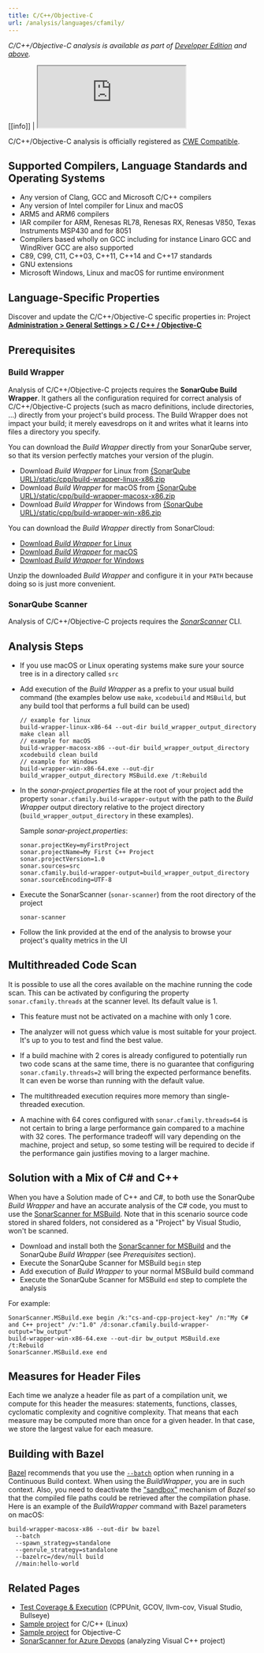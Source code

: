 ```yaml
---
title: C/C++/Objective-C
url: /analysis/languages/cfamily/
---
```


<!-- sonarqube -->
_C/C++/Objective-C analysis is available as part of [Developer Edition](https://redirect.sonarsource.com/editions/developer.html) and [above](https://redirect.sonarsource.com/editions/editions.html)._
<!-- /sonarqube -->

<!-- static -->
[[info]]
| <iframe src="http://update.sonarsource.org/plugins/cpp-confluence-include.html" height="125px">Your browser does not support iframes.</iframe>
<!-- /static -->


C/C++/Objective-C analysis is officially registered as [CWE Compatible](https://cwe.mitre.org/compatible/).

## Supported Compilers, Language Standards and Operating Systems
* Any version of Clang, GCC and Microsoft C/C++ compilers
* Any version of Intel compiler for Linux and macOS
* ARM5 and ARM6 compilers
* IAR compiler for ARM, Renesas RL78, Renesas RX, Renesas V850, Texas Instruments MSP430 and for 8051
* Compilers based wholly on GCC including for instance Linaro GCC and WindRiver GCC are also supported
* C89, C99, C11, C++03, C++11, C++14 and C++17 standards
* GNU extensions
* Microsoft Windows, Linux and macOS for runtime environment

## Language-Specific Properties

Discover and update the C/C++/Objective-C specific properties in: <!-- sonarcloud -->Project <!-- /sonarcloud -->**[Administration > General Settings > C / C++ / Objective-C](/#sonarqube-admin#/admin/settings?category=c+%2F+c%2B%2B+%2F+objective-c)**

## Prerequisites
### Build Wrapper
Analysis of C/C++/Objective-C projects requires the **SonarQube Build Wrapper**. It gathers all the configuration required for correct analysis of C/C++/Objective-C projects (such as macro definitions, include directories, …) directly from your project's build process. The Build Wrapper does not impact your build; it merely eavesdrops on it and writes what it learns into files a directory you specify. 

<!-- sonarqube -->
You can download the *Build Wrapper* directly from your SonarQube server, so that its version perfectly matches your version of the plugin. 
* Download *Build Wrapper* for Linux from [{SonarQube URL}/static/cpp/build-wrapper-linux-x86.zip](/#sonarqube#/static/cpp/build-wrapper-linux-x86.zip)
* Download *Build Wrapper* for macOS from [{SonarQube URL}/static/cpp/build-wrapper-macosx-x86.zip](/#sonarqube#/static/cpp/build-wrapper-macosx-x86.zip)
* Download *Build Wrapper* for Windows from [{SonarQube URL}/static/cpp/build-wrapper-win-x86.zip](/#sonarqube#/static/cpp/build-wrapper-win-x86.zip)
<!-- /sonarqube -->
<!-- sonarcloud -->
You can download the *Build Wrapper* directly from SonarCloud:
* [Download *Build Wrapper* for Linux](https://sonarcloud.io/static/cpp/build-wrapper-linux-x86.zip)
* [Download *Build Wrapper* for macOS](https://sonarcloud.io/static/cpp/build-wrapper-macosx-x86.zip)
* [Download *Build Wrapper* for Windows](https://sonarcloud.io/static/cpp/build-wrapper-win-x86.zip)
<!-- /sonarcloud -->


Unzip the downloaded *Build Wrapper* and configure it in your `PATH` because doing so is just more convenient.

### SonarQube Scanner
Analysis of C/C++/Objective-C projects requires the [*SonarScanner*](https://redirect.sonarsource.com/doc/install-configure-scanner.html) CLI.

## Analysis Steps
* If you use macOS or Linux operating systems make sure your source tree is in a directory called `src`
* Add execution of the *Build Wrapper* as a prefix to your usual build command (the examples below use `make`, `xcodebuild` and `MSBuild`, but any build tool that performs a full build can be used)
   ```
   // example for linux
   build-wrapper-linux-x86-64 --out-dir build_wrapper_output_directory make clean all 
   // example for macOS
   build-wrapper-macosx-x86 --out-dir build_wrapper_output_directory xcodebuild clean build
   // example for Windows
   build-wrapper-win-x86-64.exe --out-dir  build_wrapper_output_directory MSBuild.exe /t:Rebuild
   ```
* In the *sonar-project.properties* file at the root of your project add the property `sonar.cfamily.build-wrapper-output` with the path to the *Build Wrapper* output directory relative to the project directory (`build_wrapper_output_directory` in these examples). 

   Sample *sonar-project.properties*:
   ```
   sonar.projectKey=myFirstProject
   sonar.projectName=My First C++ Project
   sonar.projectVersion=1.0
   sonar.sources=src
   sonar.cfamily.build-wrapper-output=build_wrapper_output_directory
   sonar.sourceEncoding=UTF-8
   ```
* Execute the SonarScanner (`sonar-scanner`) from the root directory of the project
   ```
   sonar-scanner
   ```
* Follow the link provided at the end of the analysis to browse your project's quality metrics in the UI

## Multithreaded Code Scan 

It is possible to use all the cores available on the machine running the code scan. This can be activated by configuring the property `sonar.cfamily.threads` at the scanner level. Its default value is 1.

* This feature must not be activated on a machine with only 1 core.

* The analyzer will not guess which value is most suitable for your project. It's up to you to test and find the best value.

* If a build machine with 2 cores is already configured to potentially run two code scans at the same time, there is no guarantee that configuring `sonar.cfamily.threads=2` will bring the expected performance benefits. It can even be worse than running with the default value.

* The multithreaded execution requires more memory than single-threaded execution.

* A machine with 64 cores configured with `sonar.cfamily.threads=64` is not certain to bring a large performance gain compared to a machine with 32 cores. The performance tradeoff will vary depending on the machine, project and setup, so some testing will be required to decide if the performance gain justifies moving to a larger machine.

## Solution with a Mix of C# and C++

When you have a Solution made of C++ and C#, to both use the SonarQube *Build Wrapper* and have an accurate analysis of the C# code, you must to use the [SonarScanner for MSBuild](https://github.com/SonarSource/sonar-scanner-msbuild).
Note that in this scenario source code stored in shared folders, not considered as a "Project" by Visual Studio, won't be scanned.

* Download and install both the [SonarScanner for MSBuild](https://redirect.sonarsource.com/doc/install-configure-scanner-msbuild.html) and the SonarQube *Build Wrapper* (see *Prerequisites* section).
* Execute the SonarQube Scanner for MSBuild `begin` step
* Add execution of *Build Wrapper* to your normal MSBuild build command
* Execute the SonarQube Scanner for MSBuild `end` step to complete the analysis

For example:
```
SonarScanner.MSBuild.exe begin /k:"cs-and-cpp-project-key" /n:"My C# and C++ project" /v:"1.0" /d:sonar.cfamily.build-wrapper-output="bw_output"
build-wrapper-win-x86-64.exe --out-dir bw_output MSBuild.exe /t:Rebuild
SonarScanner.MSBuild.exe end
```

## Measures for Header Files
Each time we analyze a header file as part of a compilation unit, we compute for this header the measures: statements, functions, classes, cyclomatic complexity and cognitive complexity. That means that each measure may be computed more than once for a given header. In that case, we store the largest value for each measure.

## Building with Bazel

[Bazel](https://www.bazel.build/) recommends that you use the [`--batch`](https://docs.bazel.build/versions/master/bazel-user-manual.html#flag--batch) option when running in a Continuous Build context. When using the *BuildWrapper*, you are in such context. Also, you need to deactivate the ["sandbox"](https://docs.bazel.build/versions/master/bazel-user-manual.html#sandboxing) mechanism of *Bazel* so that the compiled file paths could be retrieved after the compilation phase.
Here is an example of the *BuildWrapper* command with Bazel parameters on macOS:
```
build-wrapper-macosx-x86 --out-dir bw bazel
  --batch
  --spawn_strategy=standalone
  --genrule_strategy=standalone
  --bazelrc=/dev/null build
  //main:hello-world
```

## Related Pages
* [Test Coverage & Execution](/analysis/coverage/) (CPPUnit, GCOV, llvm-cov, Visual Studio, Bullseye)
* [Sample project](https://github.com/SonarSource/sonar-scanning-examples/tree/master/sonarqube-scanner-build-wrapper-linux) for C/C++ (Linux)
* [Sample project](https://github.com/SonarSource/sonar-scanning-examples/tree/master/objc-llvm-coverage) for Objective-C
* [SonarScanner for Azure Devops](https://redirect.sonarsource.com/doc/install-configure-scanner-tfs-ts.html) (analyzing Visual C++ project)
